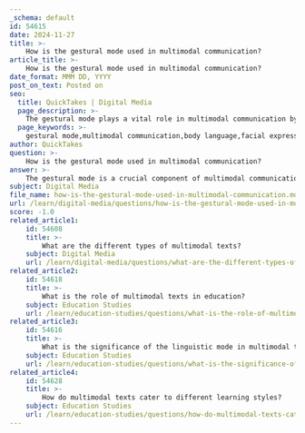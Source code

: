```yaml
---
_schema: default
id: 54615
date: 2024-11-27
title: >-
    How is the gestural mode used in multimodal communication?
article_title: >-
    How is the gestural mode used in multimodal communication?
date_format: MMM DD, YYYY
post_on_text: Posted on
seo:
  title: QuickTakes | Digital Media
  page_description: >-
    The gestural mode plays a vital role in multimodal communication by utilizing movement and body language to convey meaning and enhance understanding across various contexts.
  page_keywords: >-
    gestural mode,multimodal communication,body language,facial expressions,nonverbal communication,communication modes,digital media,video platforms,interaction,New London Group
author: QuickTakes
question: >-
    How is the gestural mode used in multimodal communication?
answer: >-
    The gestural mode is a crucial component of multimodal communication, allowing individuals to convey meaning through movement, facial expressions, and body language. This mode enhances the richness of communication by complementing other modes such as linguistic (written or spoken language), visual (images and graphics), aural (sound), and spatial (physical arrangement).\n\nIn multimodal texts, the gestural mode can be seen in various contexts, including face-to-face interactions, performances, and digital media. For instance, gestures like waving a hand can signify greetings or farewells, while more complex gestures can express emotions or reactions. The use of gestures is particularly significant in environments such as classrooms, where teachers may use body language to emphasize points or engage students more effectively.\n\nMoreover, the gestural mode has gained prominence in digital communication, especially with the rise of video platforms like YouTube, where body language and facial expressions play a vital role in conveying messages. This mode not only supports verbal communication but also enhances the overall understanding of the content being presented.\n\nThe New London Group identifies the gestural mode as one of the five essential modes of communication, highlighting its importance in creating meaning. By integrating gestures with other modes, communicators can provide a more nuanced and detailed message, making it easier for audiences to interpret and engage with the content.\n\nIn summary, the gestural mode is an integral part of multimodal communication, enriching interactions and enhancing the clarity of messages through the use of movement and body language.
subject: Digital Media
file_name: how-is-the-gestural-mode-used-in-multimodal-communication.md
url: /learn/digital-media/questions/how-is-the-gestural-mode-used-in-multimodal-communication
score: -1.0
related_article1:
    id: 54608
    title: >-
        What are the different types of multimodal texts?
    subject: Digital Media
    url: /learn/digital-media/questions/what-are-the-different-types-of-multimodal-texts
related_article2:
    id: 54618
    title: >-
        What is the role of multimodal texts in education?
    subject: Education Studies
    url: /learn/education-studies/questions/what-is-the-role-of-multimodal-texts-in-education
related_article3:
    id: 54616
    title: >-
        What is the significance of the linguistic mode in multimodal texts?
    subject: Education Studies
    url: /learn/education-studies/questions/what-is-the-significance-of-the-linguistic-mode-in-multimodal-texts
related_article4:
    id: 54628
    title: >-
        How do multimodal texts cater to different learning styles?
    subject: Education Studies
    url: /learn/education-studies/questions/how-do-multimodal-texts-cater-to-different-learning-styles
---
```


&nbsp;